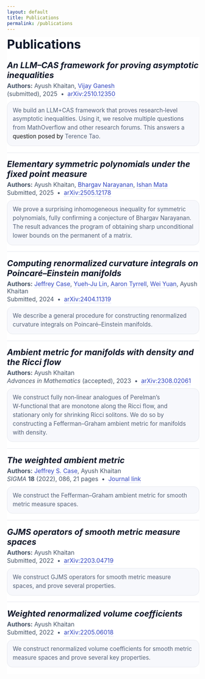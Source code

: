 ```yaml
---
layout: default
title: Publications
permalink: /publications
---
```


<!-- Publications (clean, white, un-numbered, always-visible summaries) -->
<section id="publications" class="pubs">

  <h1 class="pubs__title">Publications</h1>

  <!-- Paper: LLM–CAS -->
  <article class="pub">
    <h2 class="pub__title"><em>An LLM–CAS framework for proving asymptotic inequalities</em></h2>
    <div class="pub__authors"><strong>Authors:</strong> Ayush Khaitan, <a href="https://www.cc.gatech.edu/people/vijay-ganesh">Vijay Ganesh</a></div>
    <div class="pub__meta">(submitted), 2025 &nbsp;•&nbsp; <a href="https://arxiv.org/abs/2510.12350">arXiv:2510.12350</a></div>
    <div class="pub__summary">
      We build an LLM+CAS framework that proves research‑level asymptotic inequalities. Using it, we resolve multiple questions from MathOverflow and other research forums. This answers a <a hef="https://mathoverflow.net/a/463940/91878">question</a> <a hef="https://terrytao.wordpress.com/2025/05/01/a-proof-of-concept-tool-to-verify-estimates/">posed</a> <a hef="https://terrytao.wordpress.com/2025/05/09/a-tool-to-verify-estimates-ii-a-flexible-proof-assistant/comment-page-1/#comment-688872">by</a> Terence Tao.
    </div>
  </article>

  <!-- Paper: Elementary symmetric polynomials -->
  <article class="pub">
    <h2 class="pub__title"><em>Elementary symmetric polynomials under the fixed point measure</em></h2>
    <div class="pub__authors"><strong>Authors:</strong> Ayush Khaitan, <a href="https://sites.math.rutgers.edu/~narayanan/">Bhargav Narayanan</a>, <a href="https://sites.google.com/site/ishanmata">Ishan Mata</a></div>
    <div class="pub__meta">Submitted, 2025 &nbsp;•&nbsp; <a href="https://arxiv.org/abs/2505.12178">arXiv:2505.12178</a></div>
    <div class="pub__summary">
      We prove a surprising inhomogeneous inequality for symmetric polynomials, fully confirming a conjecture of Bhargav Narayanan. The result advances the program of obtaining sharp unconditional lower bounds on the permanent of a matrix.
    </div>
  </article>

  <!-- Paper: Poincaré–Einstein -->
  <article class="pub">
    <h2 class="pub__title"><em>Computing renormalized curvature integrals on Poincaré–Einstein manifolds</em></h2>
    <div class="pub__authors"><strong>Authors:</strong> <a href="https://sites.google.com/view/jeffreyscase">Jeffrey Case</a>, <a href="https://sites.google.com/view/yuehjulin">Yueh‑Ju Lin</a>, <a href="https://aaron-tyrrell.com">Aaron Tyrrell</a>, <a href="https://www.genealogy.math.ndsu.nodak.edu/id.php?id=241215">Wei Yuan</a>, Ayush Khaitan</div>
    <div class="pub__meta">Submitted, 2024 &nbsp;•&nbsp; <a href="https://arxiv.org/abs/2404.11319">arXiv:2404.11319</a></div>
    <div class="pub__summary">
      We describe a general procedure for constructing renormalized curvature integrals on Poincaré–Einstein manifolds.
    </div>
  </article>

  <!-- Paper: Ambient metric with density + Ricci flow -->
  <article class="pub">
    <h2 class="pub__title"><em>Ambient metric for manifolds with density and the Ricci flow</em></h2>
    <div class="pub__authors"><strong>Authors:</strong> Ayush Khaitan</div>
    <div class="pub__meta"><em>Advances in Mathematics</em> (accepted), 2023 &nbsp;•&nbsp; <a href="https://arxiv.org/abs/2308.02061">arXiv:2308.02061</a></div>
    <div class="pub__summary">
      We construct fully non‑linear analogues of Perelman’s W‑functional that are monotone along the Ricci flow, and stationary only for shrinking Ricci solitons. We do so by constructing a Fefferman–Graham ambient metric for manifolds with density.
    </div>
  </article>

  <!-- Paper: Weighted ambient metric -->
  <article class="pub">
    <h2 class="pub__title"><em>The weighted ambient metric</em></h2>
    <div class="pub__authors"><strong>Authors:</strong> <a href="http://www.personal.psu.edu/jqc5026/">Jeffrey S. Case</a>, Ayush Khaitan</div>
    <div class="pub__meta"><em>SIGMA</em> <strong>18</strong> (2022), 086, 21 pages &nbsp;•&nbsp; <a href="https://www.emis.de/journals/SIGMA/2022/086/">Journal link</a></div>
    <div class="pub__summary">
      We construct the Fefferman–Graham ambient metric for smooth metric measure spaces.
    </div>
  </article>

  <!-- Paper: GJMS (weighted) -->
  <article class="pub">
    <h2 class="pub__title"><em>GJMS operators of smooth metric measure spaces</em></h2>
    <div class="pub__authors"><strong>Authors:</strong> Ayush Khaitan</div>
    <div class="pub__meta">Submitted, 2022 &nbsp;•&nbsp; <a href="https://arxiv.org/abs/2203.04719">arXiv:2203.04719</a></div>
    <div class="pub__summary">
      We construct GJMS operators for smooth metric measure spaces, and prove several properties.
    </div>
  </article>

  <!-- Paper: Weighted renormalized volume coefficients -->
  <article class="pub">
    <h2 class="pub__title"><em>Weighted renormalized volume coefficients</em></h2>
    <div class="pub__authors"><strong>Authors:</strong> Ayush Khaitan</div>
    <div class="pub__meta">Submitted, 2022 &nbsp;•&nbsp; <a href="https://arxiv.org/abs/2205.06018">arXiv:2205.06018</a></div>
    <div class="pub__summary">
      We construct renormalized volume coefficients for smooth metric measure spaces and prove several key properties.
    </div>
  </article>

</section>

<!-- Page-local styles (white / off-white, calm, crisp) -->
<style>
  /* Palette + spacing */
  :root{
    --bg: #ffffff;           /* page background (white) */
    --surface: #ffffff;      /* article surface */
    --t-ink: #0f172a;        /* title/body text */
    --t-mute: #475569;       /* secondary text */
    --t-soft: #55627a;       /* summary text */
    --line: #e6e8ee;         /* light rule/border */
    --chip: #f7f8fc;         /* off-white for the summary box */
    --link: #3347c2;         /* relaxed indigo */
    --link-underline: rgba(51,71,194,.35);
    --r: 14px;               /* rounded radii */
    --x: 18px;               /* horizontal rhythm */
    --y: 14px;               /* vertical rhythm */
  }

  /* Scope styles to this page so we don't fight your site theme */
  .pubs{ 
    background: var(--bg);
    max-width: 900px;
  }
  .pubs__title{
    margin: 0 0 4px 0;
    font-size: 2rem;
    line-height: 1.2;
    color: var(--t-ink);
  }
  .pubs__intro{
    margin: 0 0 20px 0;
    color: var(--t-mute);
    font-size: 1rem;
  }

  .pub{
    padding: calc(var(--y) * 1.2) 0;
    border-top: 1px solid var(--line);
  }
  .pub:first-of-type{ border-top: 0; }

  .pub__title{
    margin: 0 0 6px 0;
    font-size: 1.35rem;
    font-weight: 650;
    color: var(--t-ink);
  }
  .pub__title em{ font-style: italic; }

  .pub__authors,
  .pub__meta{
    margin: 2px 0;
    font-size: 0.98rem;
    color: var(--t-mute);
  }

  .pub__meta a, .pub__authors a{
    color: var(--link);
    text-decoration: none;
    border-bottom: 1px dotted var(--link-underline);
  }
  .pub__meta a:hover, .pub__authors a:hover{
    border-bottom-color: transparent;
  }

  /* Summary box: small, crisp, relaxed */
  .pub__summary{
    margin-top: 10px;
    padding: 12px 14px;
    background: var(--chip);
    border: 1px solid var(--line);
    border-radius: var(--r);
    color: var(--t-soft);
    font-size: 0.95rem;
    line-height: 1.5;
  }

  /* Nice rhythm on narrow screens */
  @media (max-width: 640px){
    .pubs{ padding-right: 2px; }
    .pub__title{ font-size: 1.2rem; }
    .pub__summary{ font-size: 0.94rem; }
  }
</style>
